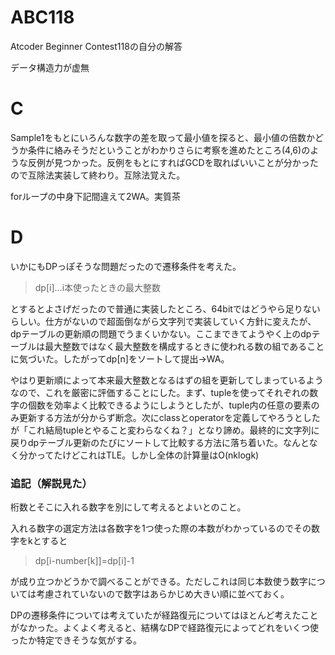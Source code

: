 # ABC118
Atcoder Beginner Contest118の自分の解答

データ構造力が虚無

# C
Sample1をもとにいろんな数字の差を取って最小値を探ると、最小値の倍数かどうか条件に絡みそうだということがわかりさらに考察を進めたところ(4,6)のような反例が見つかった。反例をもとにすればGCDを取ればいいことが分かったので互除法実装して終わり。互除法覚えた。

forループの中身下記間違えて2WA。実質茶

# D
いかにもDPっぽそうな問題だったので遷移条件を考えた。

> dp\[i\]...i本使ったときの最大整数

とするとよさげだったので普通に実装したところ、64bitではどうやら足りないらしい。仕方がないので超面倒ながら文字列で実装していく方針に変えたが、dpテーブルの更新順の問題でうまくいかない。ここまできてようやく上のdpテーブルは最大整数ではなく最大整数を構成するときに使われる数の組であることに気づいた。したがってdp\[n\]をソートして提出→WA。

やはり更新順によって本来最大整数となるはずの組を更新してしまっているようなので、これを厳密に評価することにした。まず、tupleを使ってそれぞれの数字の個数を効率よく比較できるようにしようとしたが、tuple内の任意の要素のみ更新する方法が分からず断念。次にclassとoperatorを定義してやろうとしたが「これ結局tupleとやること変わらなくね？」となり諦め。最終的に文字列に戻りdpテーブル更新のたびにソートして比較する方法に落ち着いた。なんとなく分かってたけどこれはTLE。しかし全体の計算量はO(nklogk)

### 追記（解説見た）
桁数とそこに入れる数字を別にして考えるとよいとのこと。

入れる数字の選定方法は各数字を1つ使った際の本数がわかっているのでその数字をkとすると

> dp\[i-number\[k\]\]=dp\[i\]-1

が成り立つかどうかで調べることができる。ただしこれは同じ本数使う数字については考慮されていないので数字はあらかじめ大きい順に並べておく。

DPの遷移条件については考えていたが経路復元についてはほとんど考えたことがなかった。よくよく考えると、結構なDPで経路復元によってどれをいくつ使ったか特定できそうな気がする。